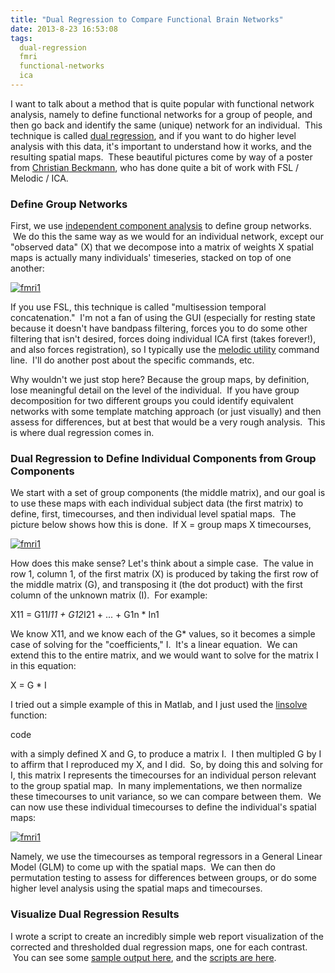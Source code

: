 ```yaml
---
title: "Dual Regression to Compare Functional Brain Networks"
date: 2013-8-23 16:53:08
tags:
  dual-regression
  fmri
  functional-networks
  ica
---
```



I want to talk about a method that is quite popular with functional network analysis, namely to define functional networks for a group of people, and then go back and identify the same (unique) network for an individual.  This technique is called [dual regression](http://fsl.fmrib.ox.ac.uk/fsl/fslwiki/DualRegression), and if you want to do higher level analysis with this data, it's important to understand how it works, and the resulting spatial maps.  These beautiful pictures come by way of a poster from [Christian Beckmann](http://fsl.fmrib.ox.ac.uk/fsl/fslwiki/DualRegression?action=AttachFile&do=view&target=CB09.pdf), who has done quite a bit of work with FSL / Melodic / ICA.

### Define Group Networks

First, we use [independent component analysis](http://www.vbmis.com/learn/?p=88 "Independent Component Analysis (ICA)") to define group networks.  We do this the same way as we would for an individual network, except our "observed data" (X) that we decompose into a matrix of weights X spatial maps is actually many individuals' timeseries, stacked on top of one another:

[![fmri1](http://www.vbmis.com/learn/wp-content/uploads/2013/08/fmri1.png)](http://www.vbmis.com/learn/wp-content/uploads/2013/08/fmri1.png)

If you use FSL, this technique is called "multisession temporal concatenation."  I'm not a fan of using the GUI (especially for resting state because it doesn't have bandpass filtering, forces you to do some other filtering that isn't desired, forces doing individual ICA first (takes forever!), and also forces registration), so I typically use the [melodic utility](http://fsl.fmrib.ox.ac.uk/fsl/fslwiki/MELODIC) command line.  I'll do another post about the specific commands, etc.

Why wouldn't we just stop here? Because the group maps, by definition, lose meaningful detail on the level of the individual.  If you have group decomposition for two different groups you could identify equivalent networks with some template matching approach (or just visually) and then assess for differences, but at best that would be a very rough analysis.  This is where dual regression comes in.

### Dual Regression to Define Individual Components from Group Components

We start with a set of group components (the middle matrix), and our goal is to use these maps with each individual subject data (the first matrix) to define, first, timecourses, and then individual level spatial maps.  The picture below shows how this is done.  If X = group maps X timecourses,

[![fmri1](http://www.vbmis.com/learn/wp-content/uploads/2013/08/fmri11.png)](http://www.vbmis.com/learn/wp-content/uploads/2013/08/fmri11.png)

How does this make sense? Let's think about a simple case.  The value in row 1, column 1, of the first matrix (X) is produced by taking the first row of the middle matrix (G), and transposing it (the dot product) with the first column of the unknown matrix (I).  For example:

X11 = G11*I11 + G12*I21 + ... + G1n * In1

We know X11, and we know each of the G* values, so it becomes a simple case of solving for the "coefficients," I.  It's a linear equation.  We can extend this to the entire matrix, and we would want to solve for the matrix I in this equation:

X = G * I

I tried out a simple example of this in Matlab, and I just used the [linsolve](http://www.mathworks.com/help/matlab/ref/linsolve.html) function:

code

with a simply defined X and G, to produce a matrix I.  I then multipled G by I to affirm that I reproduced my X, and I did.  So, by doing this and solving for I, this matrix I represents the timecourses for an individual person relevant to the group spatial map.  In many implementations, we then normalize these timecourses to unit variance, so we can compare between them.  We can now use these individual timecourses to define the individual's spatial maps:

[![fmri1](http://www.vbmis.com/learn/wp-content/uploads/2013/08/fmri12.png)](http://www.vbmis.com/learn/wp-content/uploads/2013/08/fmri12.png)

Namely, we use the timecourses as temporal regressors in a General Linear Model (GLM) to come up with the spatial maps.  We can then do permutation testing to assess for differences between groups, or do some higher level analysis using the spatial maps and timecourses.

### Visualize Dual Regression Results

I wrote a script to create an incredibly simple web report visualization of the corrected and thresholded dual regression maps, one for each contrast.  You can see some [sample output here](http://www.vbmis.com/bmi/project/ndar/brainstemica/), and the [scripts are here](https://gist.github.com/vsoch/6323663).
